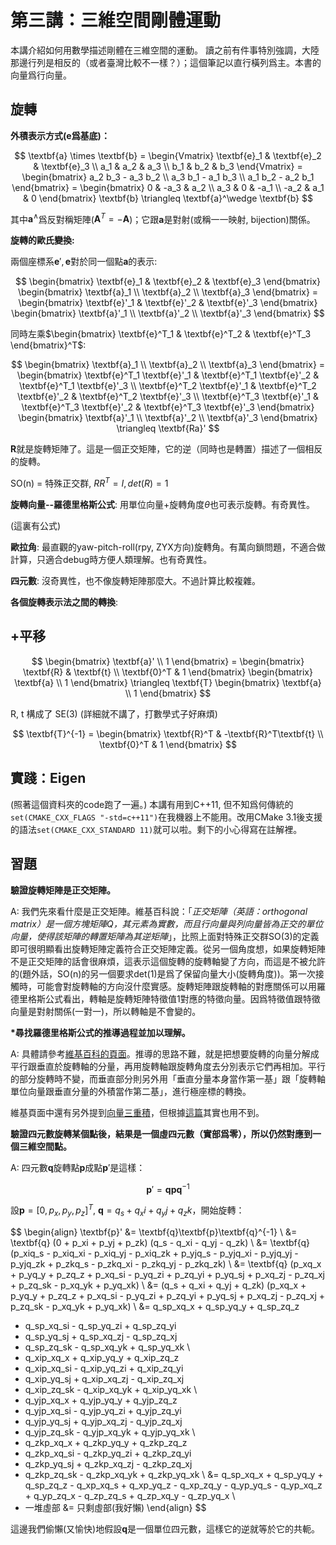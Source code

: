 # 第三講：三維空間剛體運動

本講介紹如何用數學描述剛體在三維空間的運動。
讀之前有件事特別強調，大陸那邊行列是相反的（或者臺灣比較不一樣？）；這個筆記以直行橫列爲主。本書的向量爲行向量。

## 旋轉

**外積表示方式($\textbf{e}$爲基底)：**

$$
\textbf{a} \times \textbf{b} =
\begin{Vmatrix}
\textbf{e}_1 & \textbf{e}_2 & \textbf{e}_3 \\
a_1 & a_2 & a_3 \\
b_1 & b_2 & b_3
\end{Vmatrix} =
\begin{bmatrix}
a_2 b_3 - a_3 b_2 \\
a_3 b_1 - a_1 b_3 \\
a_1 b_2 - a_2 b_1
\end{bmatrix} =
\begin{bmatrix}
0 & -a_3 & a_2 \\
a_3 & 0 & -a_1 \\
-a_2 & a_1 & 0
\end{bmatrix} \textbf{b} \triangleq
\textbf{a}^\wedge \textbf{b}
$$

其中$\textbf{a}^\wedge$爲反對稱矩陣($\textbf{A}^T = -\textbf{A}$)；它跟$\textbf{a}$是對射(或稱一一映射, bijection)關係。

**旋轉的歐氏變換:**

兩個座標系$\textbf{e}', \textbf{e}$對於同一個點$\textbf{a}$的表示:

$$
\begin{bmatrix} \textbf{e}_1 & \textbf{e}_2 & \textbf{e}_3 \end{bmatrix}
\begin{bmatrix}
\textbf{a}_1 \\
\textbf{a}_2 \\
\textbf{a}_3
\end{bmatrix} = 
\begin{bmatrix} \textbf{e}'_1 & \textbf{e}'_2 & \textbf{e}'_3 \end{bmatrix}
\begin{bmatrix}
\textbf{a}'_1 \\
\textbf{a}'_2 \\
\textbf{a}'_3
\end{bmatrix}
$$

同時左乘$\begin{bmatrix} \textbf{e}^T_1 & \textbf{e}^T_2 & \textbf{e}^T_3 \end{bmatrix}^T$:

$$
\begin{bmatrix}
\textbf{a}_1 \\
\textbf{a}_2 \\
\textbf{a}_3
\end{bmatrix} = 
\begin{bmatrix}
\textbf{e}^T_1 \textbf{e}'_1 & \textbf{e}^T_1 \textbf{e}'_2 & \textbf{e}^T_1 \textbf{e}'_3 \\
\textbf{e}^T_2 \textbf{e}'_1 & \textbf{e}^T_2 \textbf{e}'_2 & \textbf{e}^T_2 \textbf{e}'_3 \\
\textbf{e}^T_3 \textbf{e}'_1 & \textbf{e}^T_3 \textbf{e}'_2 & \textbf{e}^T_3 \textbf{e}'_3
\end{bmatrix}
\begin{bmatrix}
\textbf{a}'_1 \\
\textbf{a}'_2 \\
\textbf{a}'_3
\end{bmatrix} \triangleq
\textbf{Ra}'
$$

$\textbf{R}$就是旋轉矩陣了。這是一個正交矩陣，它的逆（同時也是轉置）描述了一個相反的旋轉。

SO(n) = 特殊正交群, $RR^T = I, det(R) = 1$

**旋轉向量--羅德里格斯公式**: 用單位向量+旋轉角度$\theta$也可表示旋轉。有奇異性。

(這裏有公式)

**歐拉角**: 最直觀的yaw-pitch-roll(rpy, ZYX方向)旋轉角。有萬向鎖問題，不適合做計算，只適合debug時方便人類理解。也有奇異性。

**四元數**: 沒奇異性，也不像旋轉矩陣那麼大。不過計算比較複雜。

**各個旋轉表示法之間的轉換**:

## +平移

$$
\begin{bmatrix}
\textbf{a}' \\
1
\end{bmatrix} =
\begin{bmatrix}
\textbf{R} & \textbf{t} \\
\textbf{0}^T & 1
\end{bmatrix}
\begin{bmatrix}
\textbf{a} \\
1
\end{bmatrix} \triangleq
\textbf{T}
\begin{bmatrix}
\textbf{a} \\
1
\end{bmatrix}
$$

R, t 構成了 SE(3) (詳細就不講了，打數學式子好麻煩)

$$
\textbf{T}^{-1} =
\begin{bmatrix}
\textbf{R}^T & -\textbf{R}^T\textbf{t} \\
\textbf{0}^T & 1
\end{bmatrix}
$$

## 實踐：Eigen

(照著這個資料夾的code跑了一遍。)
本講有用到C++11, 但不知爲何傳統的`set(CMAKE_CXX_FLAGS "-std=c++11")`在我機器上不能用。改用CMake 3.1後支援的語法`set(CMAKE_CXX_STANDARD 11)`就可以啦。剩下的小心得寫在註解裡。

## 習題

**驗證旋轉矩陣是正交矩陣。**

A: 我們先來看什麼是正交矩陣。維基百科說：「_正交矩陣（英語：orthogonal matrix）是一個方塊矩陣$Q$，其元素為實數，而且行向量與列向量皆為正交的單位向量，使得該矩陣的轉置矩陣為其逆矩陣_」，比照上面對特殊正交群SO(3)的定義即可很明顯看出旋轉矩陣定義符合正交矩陣定義。從另一個角度想，如果旋轉矩陣不是正交矩陣的話會很麻煩，這表示這個旋轉的旋轉軸變了方向，而這是不被允許的(題外話，SO(n)的另一個要求det(1)是爲了保留向量大小(旋轉角度))。第一次接觸時，可能會對旋轉軸的方向沒什麼實感。旋轉矩陣跟旋轉軸的對應關係可以用羅德里格斯公式看出，轉軸是旋轉矩陣特徵值1對應的特徵向量。因爲特徵值跟特徵向量是對射關係(一對一)，所以轉軸是不會變的。

**\*尋找羅德里格斯公式的推導過程並加以理解。**

A: 具體請參考[維基百科的頁面](https://en.wikipedia.org/wiki/Rodrigues%27_rotation_formula)。推導的思路不難，就是把想要旋轉的向量分解成平行跟垂直於旋轉軸的分量，再用旋轉軸跟旋轉角度去分別表示它們再相加。平行的部分旋轉時不變，而垂直部分則另外用「垂直分量本身當作第一基」跟「旋轉軸單位向量跟垂直分量的外積當作第二基」，進行極座標的轉換。

維基頁面中還有另外提到[向量三重積](https://en.wikipedia.org/wiki/Triple_product#Vector_triple_product)，但根據[這篇](https://hackmd.io/@RintarouTW/Rodrigues%E2%80%99_Rotation_Formula)其實也用不到。

**驗證四元數旋轉某個點後，結果是一個虛四元數（實部爲零），所以仍然對應到一個三維空間點。**

A: 四元數$\textbf{q}$旋轉點$\textbf{p}$成點$\textbf{p}'$是這樣：

$$
\textbf{p}' = \textbf{q}\textbf{p}\textbf{q}^{-1}
$$

設$\textbf{p} = [0,p_x,p_y,p_z]^T$, $\textbf{q} = q_s + q_xi + q_yj + q_zk$，開始旋轉：

$$
\begin{align}
\textbf{p}' &= \textbf{q}\textbf{p}\textbf{q}^{-1} \\
&= \textbf{q} (0 + p_xi + p_yj + p_zk) (q_s - q_xi - q_yj - q_zk) \\
&= \textbf{q} (p_xiq_s - p_xiq_xi - p_xiq_yj - p_xiq_zk
             + p_yjq_s - p_yjq_xi - p_yjq_yj - p_yjq_zk
             + p_zkq_s - p_zkq_xi - p_zkq_yj - p_zkq_zk) \\
&= \textbf{q} (p_xq_x  + p_yq_y  + p_zq_z
             + p_xq_si - p_yq_zi + p_zq_yi
             + p_yq_sj + p_xq_zj - p_zq_xj
             + p_zq_sk - p_xq_yk + p_yq_xk) \\
&= (q_s + q_xi + q_yj + q_zk) (p_xq_x  + p_yq_y  + p_zq_z
                             + p_xq_si - p_yq_zi + p_zq_yi
                             + p_yq_sj + p_xq_zj - p_zq_xj
                             + p_zq_sk - p_xq_yk + p_yq_xk) \\
&= q_sp_xq_x  + q_sp_yq_y  + q_sp_zq_z
 + q_sp_xq_si - q_sp_yq_zi + q_sp_zq_yi
 + q_sp_yq_sj + q_sp_xq_zj - q_sp_zq_xj
 + q_sp_zq_sk - q_sp_xq_yk + q_sp_yq_xk \\
 + q_xip_xq_x  + q_xip_yq_y  + q_xip_zq_z
 + q_xip_xq_si - q_xip_yq_zi + q_xip_zq_yi
 + q_xip_yq_sj + q_xip_xq_zj - q_xip_zq_xj
 + q_xip_zq_sk - q_xip_xq_yk + q_xip_yq_xk \\
 + q_yjp_xq_x  + q_yjp_yq_y  + q_yjp_zq_z
 + q_yjp_xq_si - q_yjp_yq_zi + q_yjp_zq_yi
 + q_yjp_yq_sj + q_yjp_xq_zj - q_yjp_zq_xj
 + q_yjp_zq_sk - q_yjp_xq_yk + q_yjp_yq_xk \\
 + q_zkp_xq_x  + q_zkp_yq_y  + q_zkp_zq_z
 + q_zkp_xq_si - q_zkp_yq_zi + q_zkp_zq_yi
 + q_zkp_yq_sj + q_zkp_xq_zj - q_zkp_zq_xj
 + q_zkp_zq_sk - q_zkp_xq_yk + q_zkp_yq_xk \\
&= q_sp_xq_x + q_sp_yq_y + q_sp_zq_z - q_xp_xq_s + q_xp_yq_z - q_xp_zq_y - q_yp_yq_s - q_yp_xq_z + q_yp_zq_x - q_zp_zq_s + q_zp_xq_y - q_zp_yq_x \\
 + 一堆虛部
&= 只剩虛部(我好懶)
\end{align}
$$

這邊我們偷懶(又愉快)地假設$\textbf{q}$是一個單位四元數，這樣它的逆就等於它的共軛。
